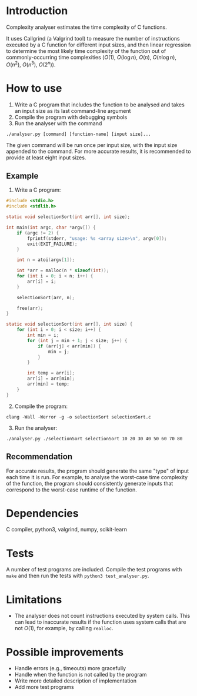 # Introduction

Complexity analyser estimates the time complexity of C functions.

It uses Callgrind (a Valgrind tool) to measure the number of instructions executed by a C function for different input sizes, and then linear regression to determine the most likely time complexity of the function out of commonly-occurring time complexities ($O(1)$, $O(\log n)$, $O(n)$, $O(n \log n)$, $O(n^2)$, $O(n^3)$, $O(2^n)$).

# How to use

1. Write a C program that includes the function to be analysed and takes an input size as its last command-line argument
2. Compile the program with debugging symbols
3. Run the analyser with the command

```
./analyser.py [command] [function-name] [input size]... 
```

   The given command will be run once per input size, with the input size appended to the command. For more accurate results, it is recommended to provide at least eight input sizes.

## Example

1. Write a C program:

```c
#include <stdio.h>
#include <stdlib.h>

static void selectionSort(int arr[], int size);

int main(int argc, char *argv[]) {
	if (argc != 2) {
		fprintf(stderr, "usage: %s <array size>\n", argv[0]);
		exit(EXIT_FAILURE);
	}

	int n = atoi(argv[1]);

	int *arr = malloc(n * sizeof(int));
	for (int i = 0; i < n; i++) {
		arr[i] = i;
	}

	selectionSort(arr, n);

	free(arr);
}

static void selectionSort(int arr[], int size) {
	for (int i = 0; i < size; i++) {
		int min = i;
		for (int j = min + 1; j < size; j++) {
			if (arr[j] < arr[min]) {
				min = j;
			}
		}

		int temp = arr[i];
		arr[i] = arr[min];
		arr[min] = temp;
	}
}
```

2. Compile the program:

```
clang -Wall -Werror -g -o selectionSort selectionSort.c
```

3. Run the analyser:

```
./analyser.py ./selectionSort selectionSort 10 20 30 40 50 60 70 80
```

## Recommendation

For accurate results, the program should generate the same "type" of input each time it is run. For example, to analyse the worst-case time complexity of the function, the program should consistently generate inputs that correspond to the worst-case runtime of the function.

# Dependencies

C compiler, python3, valgrind, numpy, scikit-learn

# Tests

A number of test programs are included. Compile the test programs with `make` and then run the tests with `python3 test_analyser.py`.

# Limitations

* The analyser does not count instructions executed by system calls. This can lead to inaccurate results if the function uses system calls that are not $O(1)$, for example, by calling `realloc`.

# Possible improvements

* Handle errors (e.g., timeouts) more gracefully
* Handle when the function is not called by the program
* Write more detailed description of implementation
* Add more test programs


